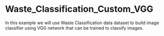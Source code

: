 # Waste_Classification_Custom_VGG
In this example we will use Waste Classification data dataset to build image classifier using VGG network that can be trained to classify images.
